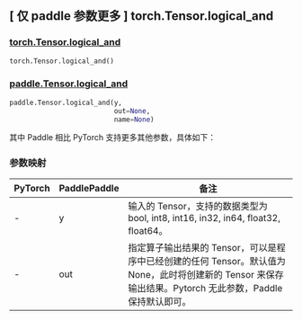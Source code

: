 ## [ 仅 paddle 参数更多 ] torch.Tensor.logical_and

### [torch.Tensor.logical_and](https://pytorch.org/docs/stable/generated/torch.Tensor.logical_and.html)

```python
torch.Tensor.logical_and()
```

### [paddle.Tensor.logical_and](https://www.paddlepaddle.org.cn/documentation/docs/api/paddle/Tensor_cn.html#logical-and-y-out-none-name-none)

```python
paddle.Tensor.logical_and(y, 
                          out=None, 
                          name=None)
```

其中 Paddle 相比 PyTorch 支持更多其他参数，具体如下：

### 参数映射

| PyTorch | PaddlePaddle | 备注                                          |
| ------- | ------------ | --------------------------------------------- |
| -   | y            | 输入的 Tensor，支持的数据类型为 bool, int8, int16, in32, in64, float32, float64。 |
| -   | out            | 指定算子输出结果的 Tensor，可以是程序中已经创建的任何 Tensor。默认值为 None，此时将创建新的 Tensor 来保存输出结果。Pytorch 无此参数，Paddle 保持默认即可。|
